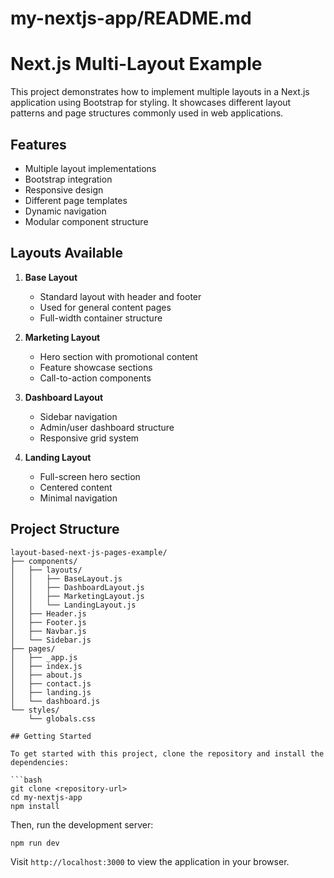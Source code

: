 # my-nextjs-app/README.md

# Next.js Multi-Layout Example

This project demonstrates how to implement multiple layouts in a Next.js application using Bootstrap for styling. It showcases different layout patterns and page structures commonly used in web applications.

## Features

- Multiple layout implementations
- Bootstrap integration
- Responsive design
- Different page templates
- Dynamic navigation
- Modular component structure

## Layouts Available

1. **Base Layout**
   - Standard layout with header and footer
   - Used for general content pages
   - Full-width container structure

2. **Marketing Layout**
   - Hero section with promotional content
   - Feature showcase sections
   - Call-to-action components

3. **Dashboard Layout**
   - Sidebar navigation
   - Admin/user dashboard structure
   - Responsive grid system

4. **Landing Layout**
   - Full-screen hero section
   - Centered content
   - Minimal navigation

## Project Structure

```text
layout-based-next-js-pages-example/
├── components/
│   ├── layouts/
│   │   ├── BaseLayout.js
│   │   ├── DashboardLayout.js
│   │   ├── MarketingLayout.js
│   │   └── LandingLayout.js
│   ├── Header.js
│   ├── Footer.js
│   ├── Navbar.js
│   └── Sidebar.js
├── pages/
│   ├── _app.js
│   ├── index.js
│   ├── about.js
│   ├── contact.js
│   ├── landing.js
│   └── dashboard.js
└── styles/
    └── globals.css

## Getting Started

To get started with this project, clone the repository and install the dependencies:

```bash
git clone <repository-url>
cd my-nextjs-app
npm install
```

Then, run the development server:

```bash
npm run dev
```

Visit `http://localhost:3000` to view the application in your browser.